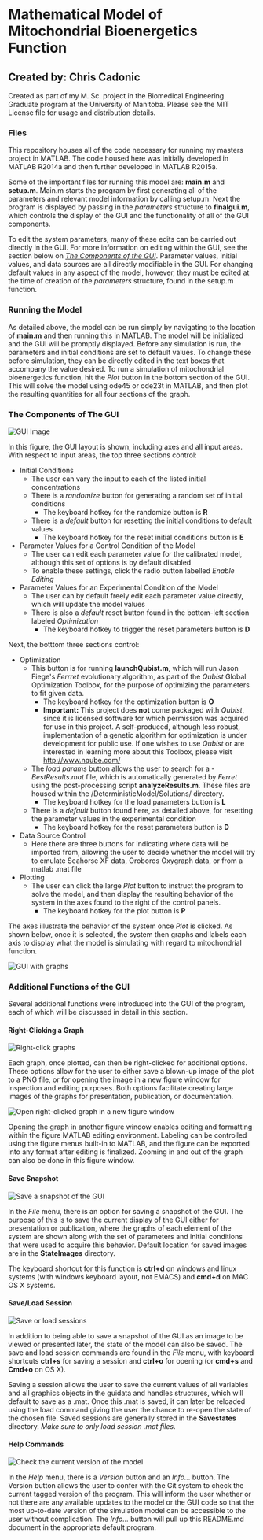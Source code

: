 # Mathematical Model of Mitochondrial Bioenergetics Function

## Created by: Chris Cadonic

Created as part of my M. Sc. project in the Biomedical Engineering Graduate program at the University of Manitoba. Please see the MIT License file for usage and distribution details.

### Files

This repository houses all of the code necessary for running my masters project in MATLAB. The code housed here
was initially developed in MATLAB R2014a and then further developed in MATLAB R2015a. 

Some of the important files for running this model are: **main.m** and **setup.m**. Main.m 
starts the program by first generating all of the parameters and relevant model information by calling setup.m. 
Next the program is displayed by passing in the *parameters* structure to **finalgui.m**, which controls the 
display of the GUI and the functionality of all of the GUI components.

To edit the system parameters, many of these edits can be carried out directly in the GUI. For more information on
editing within the GUI, see the section below on [*The Components of the GUI*](#the-components-of-the-gui). Parameter values, initial values, 
and data sources are all directly modifiable in the GUI. For changing default values in any aspect of the model,
however, they must be edited at the time of creation of the *parameters* structure, found in the setup.m function.

### Running the Model

As detailed above, the model can be run simply by navigating to the location of **main.m** and then running this 
in MATLAB. The model will be initialized and the GUI will be promptly displayed. Before any simulation is run, the
parameters and initial conditions are set to default values. To change these before simulation, they can be directly
edited in the text boxes that accompany the value desired. To run a simulation of mitochondrial bioenergetics 
function, hit the *Plot* button in the bottom section of the GUI. This will solve the model using ode45 or ode23t
in MATLAB, and then plot the resulting quantities for all four sections of the graph.

### The Components of The GUI

![GUI Image](/Images/guiImage-empty.png)

In this figure, the GUI layout is shown, including axes and all input areas. 
With respect to input areas, the top three sections control:
* Initial Conditions
	* The user can vary the input to each of the listed initial concentrations
	* There is a *randomize* button for generating a random set of initial conditions
		* The keyboard hotkey for the randomize button is **R**
	* There is a *default* button for resetting the initial conditions to default values
		* The keyboard hotkey for the reset initial conditions button is **E**
* Parameter Values for a Control Condition of the Model
	* The user can edit each parameter value for the calibrated model, although this set of options is by default disabled
	* To enable these settings, click the radio button labelled *Enable Editing*
* Parameter Values for an Experimental Condition of the Model
	* The user can by default freely edit each parameter value directly, which will update the model values
	* There is also a *default* reset button found in the bottom-left section labeled *Optimization*
		* The keyboard hotkey to trigger the reset parameters button is **D**

	
Next, the botttom three sections control:
* Optimization
	* This button is for running **launchQubist.m**, which will run Jason Fiege's *Ferrret* evolutionary algorithm, as part of the *Qubist* Global Optimization Toolbox, for the purpose of optimizing the parameters to fit given data.
		* The keyboard hotkey for the optimization button is **O**
		* **Important:** This project does **not** come packaged with *Qubist*, since it is licensed software for which permission was acquired for use in this project. A self-produced, although less robust, implementation of a genetic algorithm for optimization is under development for public use. If one wishes to use *Qubist* or are interested in learning more about this Toolbox, please visit <http://www.nqube.com/>
	* The *load params* button allows the user to search for a *-BestResults.mat* file, which is automatically
	generated by *Ferret* using the post-processing script **analyzeResults.m**. These files are housed within the
	/DeterministicModel/Solutions/ directory.
		* The keyboard hotkey for the load parameters button is **L**
	* There is a *default* button found here, as detailed above, for resetting the parameter values in the experimental
	condition
		* The keyboard hotkey for the reset parameters button is **D**
* Data Source Control
	* Here there are three buttons for indicating where data will be imported from, allowing the user to decide
	whether the model will try to emulate Seahorse XF data, Oroboros Oxygraph data, or from a matlab .mat file
* Plotting
	* The user can click the large *Plot* button to instruct the program to solve the model, and then display the 
	resulting behavior of the system in the axes found to the right of the control panels.
		* The keyboard hotkey for the plot button is **P**
	
The axes illustrate the behavior of the system once *Plot* is clicked. As shown below, once it is selected, the system
then graphs and labels each axis to display what the model is simulating with regard to mitochondrial function.

![GUI with graphs](/Images/guiImage.png)

### Additional Functions of the GUI

Several additional functions were introduced into the GUI of the program, each of which will be discussed in detail in
this section.

#### Right-Clicking a Graph

![Right-click graphs](/Images/guiRightClick.png)

Each graph, once plotted, can then be right-clicked for additional options. These options allow for the user to either
save a blown-up image of the plot to a PNG file, or for opening the image in a new figure window for inspection and
editing purposes. Both options facilitate creating large images of the graphs for presentation, publication, or documentation.

![Open right-clicked graph in a new figure window](/Images/guiOpenGraphSep2.png)

Opening the graph in another figure window enables editing and formatting within the figure MATLAB editing environment. 
Labeling can be controlled using the figure menus built-in to MATLAB, and the figure can be exported into any format
after editing is finalized. Zooming in and out of the graph can also be done in this figure window.

#### Save Snapshot

![Save a snapshot of the GUI](/Images/guiSaveSnapshot.png)

In the *File* menu, there is an option for saving a snapshot of the GUI. The purpose of this is to save the current display
of the GUI either for presentation or publication, where the graphs of each element of the system are shown along
with the set of parameters and initial conditions that were used to acquire this behavior. Default location for saved images
are in the **StateImages** directory.

The keyboard shortcut for this function is **ctrl+d** on windows and linux systems (with windows keyboard layout, 
not EMACS) and **cmd+d** on MAC OS X systems.

#### Save/Load Session

![Save or load sessions](/Images/guiSaveLoad.png)

In addition to being able to save a snapshot of the GUI as an image to be viewed or presented later, the state of the 
model can also be saved. The save and load session commands are found in the *File* menu, with keyboard shortcuts 
**ctrl+s** for saving a session and **ctrl+o** for opening (or **cmd+s** and **Cmd+o** on OS X).

Saving a session allows the user to save the current values of all variables and all graphics objects in the guidata and
handles structures, which will default to save as a .mat. Once this .mat is saved, it can later be reloaded using the load
command giving the user the chance to re-open the state of the chosen file. Saved sessions are generally stored in the
**Savestates** directory. *Make sure to only load session .mat files*.

#### Help Commands

![Check the current version of the model](/Images/guiHelp.png)

In the *Help* menu, there is a *Version* button and an *Info...* button. The Version button allows the user
to confer with the Git system to check the current tagged version of the program. This will inform the user whether
or not there are any available updates to the model or the GUI code so that the most up-to-date version of the simulation
model can be accessible to the user without complication. The *Info...* button will pull up this README.md document
in the appropriate default program.

